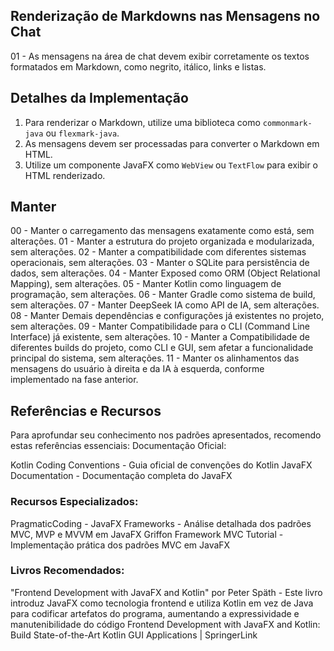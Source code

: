 ## Renderização de Markdowns nas Mensagens no Chat 
01 - As mensagens na área de chat devem exibir corretamente os textos formatados em Markdown, como negrito, itálico, links e listas.

## Detalhes da Implementação
1) Para renderizar o Markdown, utilize uma biblioteca como `commonmark-java` ou `flexmark-java`.
2) As mensagens devem ser processadas para converter o Markdown em HTML.
3) Utilize um componente JavaFX como `WebView` ou `TextFlow` para exibir o HTML renderizado.

## Manter
00 - Manter o carregamento das mensagens exatamente como está, sem alterações.
01 - Manter a estrutura do projeto organizada e modularizada, sem alterações.
02 - Manter a compatibilidade com diferentes sistemas operacionais, sem alterações.
03 - Manter o SQLite para persistência de dados, sem alterações.
04 - Manter Exposed como ORM (Object Relational Mapping), sem alterações.
05 - Manter Kotlin como linguagem de programação, sem alterações.
06 - Manter Gradle como sistema de build, sem alterações.
07 - Manter DeepSeek IA como API de IA, sem alterações.
08 - Manter Demais dependências e configurações já existentes no projeto, sem alterações.
09 - Manter Compatibilidade para o CLI (Command Line Interface) já existente, sem alterações.
10 - Manter a Compatibilidade de diferentes builds do projeto, como CLI e GUI, sem afetar a funcionalidade principal do sistema, sem alterações.
11 - Manter os alinhamentos das mensagens do usuário à direita e da IA à esquerda, conforme implementado na fase anterior.

## Referências e Recursos
Para aprofundar seu conhecimento nos padrões apresentados, recomendo estas referências essenciais:
Documentação Oficial:

Kotlin Coding Conventions - Guia oficial de convenções do Kotlin
JavaFX Documentation - Documentação completa do JavaFX

### Recursos Especializados:

PragmaticCoding - JavaFX Frameworks - Análise detalhada dos padrões MVC, MVP e MVVM em JavaFX
Griffon Framework MVC Tutorial - Implementação prática dos padrões MVC em JavaFX

### Livros Recomendados:

"Frontend Development with JavaFX and Kotlin" por Peter Späth - Este livro introduz JavaFX como tecnologia frontend e utiliza Kotlin em vez de Java para codificar artefatos do programa, aumentando a expressividade e manutenibilidade do código Frontend Development with JavaFX and Kotlin: Build State-of-the-Art Kotlin GUI Applications | SpringerLink